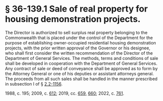 # § 36-139.1 Sale of real property for housing demonstration projects.

<p>The Director is authorized to sell surplus real property belonging to the Commonwealth that is placed under the control of the Department for the purpose of establishing owner-occupied residential housing demonstration projects, with the prior written approval of the Governor or his designee, who shall first consider the written recommendation of the Director of the Department of General Services. The methods, terms and conditions of sale shall be developed in cooperation with the Department of General Services. Any contract of sale or deed of conveyance shall be approved as to form by the Attorney General or one of his deputies or assistant attorneys general. The proceeds from all such sales shall be handled in the manner prescribed in subsection I of § <a href='/vacode/2.2-1156/'>2.2-1156</a>.</p><p>1988, c. 195; 2009, c. <a href='http://lis.virginia.gov/cgi-bin/legp604.exe?091+ful+CHAP0612'>612</a>; 2019, cc. <a href='http://lis.virginia.gov/cgi-bin/legp604.exe?191+ful+CHAP0659'>659</a>, <a href='http://lis.virginia.gov/cgi-bin/legp604.exe?191+ful+CHAP0660'>660</a>; 2022, c. <a href='http://lis.virginia.gov/cgi-bin/legp604.exe?221+ful+CHAP0761'>761</a>.</p>